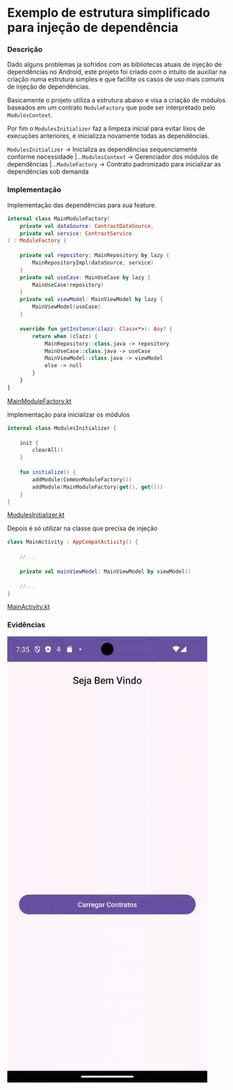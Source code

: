 # Exemplo de estrutura simplificado para injeção de dependência

### Descrição

Dado alguns problemas ja sofridos com as bibliotecas atuais de injeção de dependências no Android, 
este projeto foi criado com o intuito de auxiliar na criação numa estrutura simples e que facilite
os casos de uso mais comuns de injeção de dependências.

Basicamente o projeto utiliza a estrutura abaixo e visa a criação de módulos baseados em um contrato
`ModuleFactory` que pode ser interpretado pelo `ModulesContext`. 

Por fim o `ModulesInitializer` faz a limpeza inicial para evitar lixos de execuções anteriores, e 
inicializza novamente todas as dependências.

`ModulesInitializer` -> Inicializa as dependências sequenciamente conforme necessidade
    |...`ModulesContext` -> Gerenciador dos módulos de dependências
        |...`ModuleFactory` -> Contrato padronizado para inicializar as dependências sob demanda

### Implementação

Implementação das dependências para sua feature.

```kotlin
internal class MainModuleFactory(
    private val dataSource: ContractDataSource,
    private val service: ContractService
) : ModuleFactory {

    private val repository: MainRepository by lazy {
        MainRepositoryImpl(dataSource, service)
    }
    private val useCase: MainUseCase by lazy {
        MainUseCase(repository)
    }
    private val viewModel: MainViewModel by lazy {
        MainViewModel(useCase)
    }

    override fun getInstance(clazz: Class<*>): Any? {
        return when (clazz) {
            MainRepository::class.java -> repository
            MainUseCase::class.java -> useCase
            MainViewModel::class.java -> viewModel
            else -> null
        }
    }
}
```
[MainModuleFactory.kt](app/src/main/java/com/example/simplifyinjections/di/features/MainModuleFactory.kt)

Implementação para inicializar os módulos

```kotlin
internal class ModulesInitializer {

    init {
        clearAll()
    }

    fun initialize() {
        addModule(CommonModuleFactory())
        addModule(MainModuleFactory(get(), get()))
    }
}
```
[ModulesInitializer.kt](app/src/main/java/com/example/simplifyinjections/di/ModulesInitializer.kt)

Depois é só utilizar na classe que precisa de injeção

```kotlin
class MainActivity : AppCompatActivity() {

    //...

    private val mainViewModel: MainViewModel by viewModel()

    //...
}
```
[MainActivity.kt](app/src/main/java/com/example/simplifyinjections/ui/main/MainActivity.kt)

### Evidências

![](docs/gifs/simplify-injections-record.gif)
